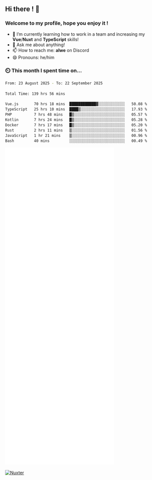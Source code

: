 ## Hi there ! 👋

### Welcome to my profile, hope you enjoy it !

- 🌱 I’m currently learning how to work in a team and increasing my **Vue**/**Nuxt** and **TypeScript** skills!
- 💬 Ask me about anything!
- 📫 How to reach me: **alwe** on Discord
- 😄 Pronouns: he/him

### ⏲️ This month I spent time on...

<!--START_SECTION:waka-->

```bash
From: 23 August 2025 - To: 22 September 2025

Total Time: 139 hrs 56 mins

Vue.js       70 hrs 18 mins  ████████████▓░░░░░░░░░░░░   50.08 %
TypeScript   25 hrs 10 mins  ████▒░░░░░░░░░░░░░░░░░░░░   17.93 %
PHP          7 hrs 48 mins   █▒░░░░░░░░░░░░░░░░░░░░░░░   05.57 %
Kotlin       7 hrs 24 mins   █▒░░░░░░░░░░░░░░░░░░░░░░░   05.28 %
Docker       7 hrs 17 mins   █▒░░░░░░░░░░░░░░░░░░░░░░░   05.20 %
Rust         2 hrs 11 mins   ▒░░░░░░░░░░░░░░░░░░░░░░░░   01.56 %
JavaScript   1 hr 21 mins    ▒░░░░░░░░░░░░░░░░░░░░░░░░   00.96 %
Bash         40 mins         ░░░░░░░░░░░░░░░░░░░░░░░░░   00.49 %
```

<!--END_SECTION:waka-->

![Metrics](./github-metrics.svg)

[![Nuxter](https://nuxters.nuxt.com/card/zAlweNy26/og.png)](https://nuxters.nuxt.com/zAlweNy26)
